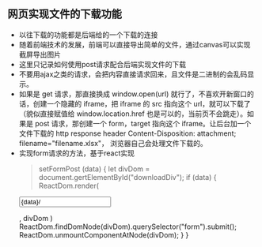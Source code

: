 ## 网页实现文件的下载功能
+ 以往下载的功能都是后端给的一个下载的连接
+ 随着前端技术的发展，前端可以直接导出简单的文件，通过canvas可以实现截屏导出图片
+ 这里只记录如何使用post请求配合后端实现文件的下载
 + 不要用ajax之类的请求，会把内容直接请求回来，且文件是二进制的会乱码显示。
 + 如果是 get 请求，那直接换成 window.open(url) 就行了，不喜欢开新窗口的话，创建一个隐藏的 iframe，把 iframe 的 src 指向这个 url，就可以下载了（貌似直接赋值给 window.location.href 也是可以的，当前页不会跳走）。如果是 post 请求，那创建一个 form，target 指向这个 iframe。让后台加一个文件下载的 http response header Content-Disposition: attachment; filename="filename.xlsx"， 浏览器自己会处理文件下载的。
 + 实现form请求的方法，基于react实现
   > setFormPost (data) {
    let divDom = document.gertElementById("downloadDiv");
    if (data) {
    ReactDom.render(
      <form action= {url} method="post">
        <input name="data" type="text" value={data}/>
       </form>,
       divDom
      )
      ReactDom.findDomNode(divDom).querySelector("form").submit();
      ReactDom.unmountComponentAtNode(divDom);
    }
   }
